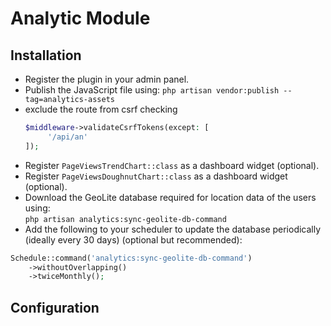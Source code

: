 # Analytic Module

## Installation

- Register the plugin in your admin panel.  
- Publish the JavaScript file using: `php artisan vendor:publish --tag=analytics-assets`  
- exclude the route from csrf checking        
    ```php
    $middleware->validateCsrfTokens(except: [
         '/api/an'
    ]);
    ```
- Register `PageViewsTrendChart::class` as a dashboard widget (optional).  
- Register `PageViewsDoughnutChart::class` as a dashboard widget (optional).  
- Download the GeoLite database required for location data of the users using:  
  `php artisan analytics:sync-geolite-db-command`  
- Add the following to your scheduler to update the database periodically (ideally every 30 days) (optional but recommended):

```php
Schedule::command('analytics:sync-geolite-db-command')
    ->withoutOverlapping()
    ->twiceMonthly();
```

## Configuration

